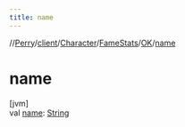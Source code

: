 ```yaml
---
title: name
---
```

//[Perry](../../../../../index.html)/[client](../../../index.html)/[Character](../../index.html)/[FameStats](../index.html)/[OK](index.html)/[name](name.html)



# name



[jvm]\
val [name](name.html): [String](https://kotlinlang.org/api/latest/jvm/stdlib/kotlin/-string/index.html)





